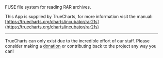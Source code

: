 FUSE file system for reading RAR archives.

This App is supplied by TrueCharts, for more information visit the manual: [https://truecharts.org/charts/incubator/rar2fs](https://truecharts.org/charts/incubator/rar2fs)

---

TrueCharts can only exist due to the incredible effort of our staff.
Please consider making a [donation](https://truecharts.org/sponsor) or contributing back to the project any way you can!
